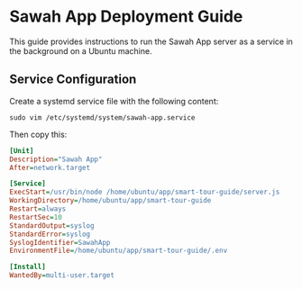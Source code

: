 # Sawah App Deployment Guide

This guide provides instructions to run the Sawah App server as a service in the background on a Ubuntu machine.

## Service Configuration

Create a systemd service file with the following content:

```
sudo vim /etc/systemd/system/sawah-app.service
```

Then copy this:

```ini
[Unit]
Description="Sawah App"
After=network.target

[Service]
ExecStart=/usr/bin/node /home/ubuntu/app/smart-tour-guide/server.js
WorkingDirectory=/home/ubuntu/app/smart-tour-guide
Restart=always
RestartSec=10
StandardOutput=syslog
StandardError=syslog
SyslogIdentifier=SawahApp
EnvironmentFile=/home/ubuntu/app/smart-tour-guide/.env

[Install]
WantedBy=multi-user.target
```
